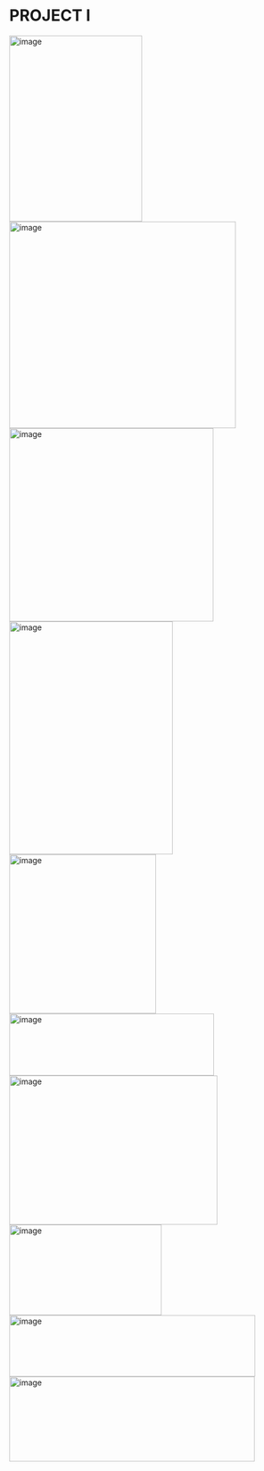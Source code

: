 # PROJECT I

<img width="238" height="333" alt="image" src="https://github.com/user-attachments/assets/a7f724d0-f12d-4a1d-b76f-c5b151390f17" />

<img width="406" height="370" alt="image" src="https://github.com/user-attachments/assets/ba36596b-55f2-4baa-83c5-dc1669ad217c" />

<img width="366" height="346" alt="image" src="https://github.com/user-attachments/assets/fb51f8cb-17d0-4789-beef-882f9897e4d6" />

<img width="293" height="417" alt="image" src="https://github.com/user-attachments/assets/dfcdba49-b295-4e33-a154-8973ad39f4bc" />

<img width="263" height="285" alt="image" src="https://github.com/user-attachments/assets/e6e7cd4e-b2cd-47e2-8e0a-6391c9581ce4" />

<img width="367" height="111" alt="image" src="https://github.com/user-attachments/assets/4c84e92d-f4cb-4151-be7e-c92597923702" />

<img width="373" height="267" alt="image" src="https://github.com/user-attachments/assets/f15e3fe3-b8f7-4729-8951-bf9a7e58bd88" />

<img width="273" height="162" alt="image" src="https://github.com/user-attachments/assets/1c56ee45-838e-4d77-bb46-2eb1f5943c71" />

<img width="441" height="110" alt="image" src="https://github.com/user-attachments/assets/227b62b1-631c-4616-8a15-0773176e5b05" />

<img width="440" height="152" alt="image" src="https://github.com/user-attachments/assets/2fde4e48-873b-4619-8ef7-8ec42218fb9f" />












